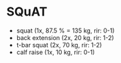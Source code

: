 # SQuAT
* squat (1x, 87.5 % = 135 kg, rir: 0-1)
* back extension (2x, 20 kg, rir: 1-2)
* t-bar squat (2x, 70 kg, rir: 1-2)
* calf raise (1x, 10 kg, rir: 0-1)
